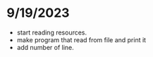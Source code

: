 # 9/19/2023

- start reading resources.
- make program that read from file and print it
- add number of line.
